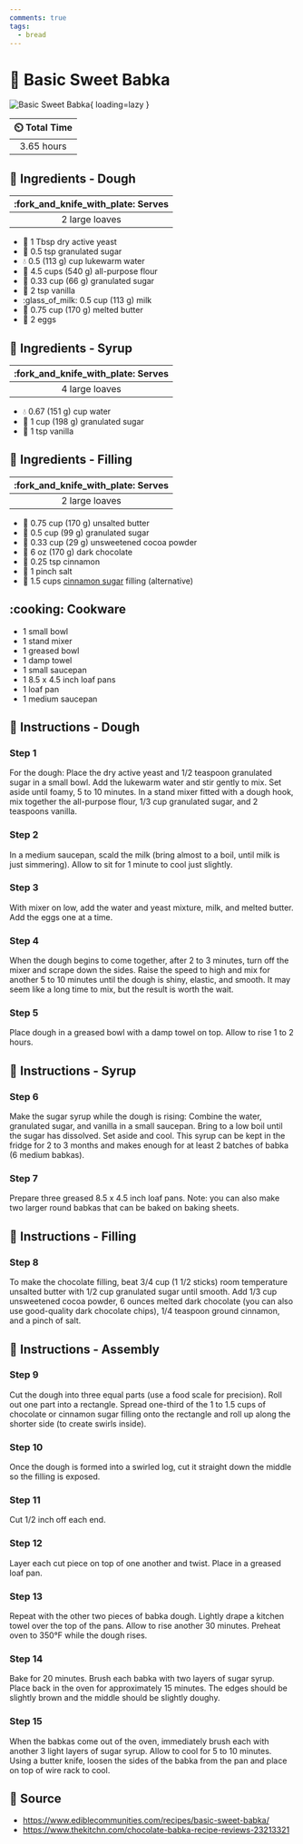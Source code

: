 ```yaml
---
comments: true
tags:
  - bread
---
```

# :bread: Basic Sweet Babka

![Basic Sweet Babka](../assets/images/basic-sweet-babka.jpg){ loading=lazy }

| :timer_clock: Total Time |
|:-----------------------: |
| 3.65 hours |

## :salt: Ingredients - Dough

| :fork_and_knife_with_plate: Serves |
|:----------------------------------:|
| 2 large loaves |

- :microbe: 1 Tbsp dry active yeast
- :candy: 0.5 tsp granulated sugar
- :droplet: 0.5 (113 g) cup lukewarm water
- :ear_of_rice: 4.5 cups (540 g) all-purpose flour
- :candy: 0.33 cup (66 g) granulated sugar
- :icecream: 2 tsp vanilla
- :glass_of_milk: 0.5 cup (113 g) milk
- :butter: 0.75 cup (170 g) melted butter
- :egg: 2 eggs

## :salt: Ingredients - Syrup

| :fork_and_knife_with_plate: Serves |
|:----------------------------------:|
| 4 large loaves |

- :droplet: 0.67 (151 g) cup water
- :candy: 1 cup (198 g) granulated sugar
- :icecream: 1 tsp vanilla

## :salt: Ingredients - Filling

| :fork_and_knife_with_plate: Serves |
|:----------------------------------:|
| 2 large loaves |

- :butter: 0.75 cup (170 g) unsalted butter
- :candy: 0.5 cup (99 g) granulated sugar
- :chocolate_bar: 0.33 cup (29 g) unsweetened cocoa powder
- :chocolate_bar: 6 oz (170 g) dark chocolate
- :custard: 0.25 tsp cinnamon
- :salt: 1 pinch salt
- :custard: 1.5 cups [cinnamon sugar][1] filling (alternative)

## :cooking: Cookware

- 1 small bowl
- 1 stand mixer
- 1 greased bowl
- 1 damp towel
- 1 small saucepan
- 1 8.5 x 4.5 inch loaf pans
- 1 loaf pan
- 1 medium saucepan

## :pencil: Instructions - Dough

### Step 1

For the dough: Place the dry active yeast and 1/2 teaspoon granulated sugar in a small bowl. Add the lukewarm water and
stir gently to mix. Set aside until foamy, 5 to 10 minutes. In a stand mixer fitted with a dough hook, mix together the
all-purpose flour, 1/3 cup granulated sugar, and 2 teaspoons vanilla.

### Step 2

In a medium saucepan, scald the milk (bring almost to a boil, until milk is just simmering). Allow to sit for 1 minute
to cool just slightly.

### Step 3

With mixer on low, add the water and​ yeast mixture, milk, and melted butter. Add the eggs one at a time.

### Step 4

When the dough begins to come together, after 2 to 3 minutes, turn off the mixer and scrape down the sides. Raise the
speed to high and mix for another 5 to 10 minutes until the dough is shiny, elastic, and smooth. It may seem like a long
time to mix, but the result is worth the wait.

### Step 5

Place dough in a greased bowl with a damp towel on top. Allow to rise 1 to 2 hours.

## :pencil: Instructions - Syrup

### Step 6

Make the sugar syrup while the dough is rising: Combine the water, granulated sugar, and vanilla in a small saucepan.
Bring to a low boil until the sugar has dissolved. Set aside and cool. This syrup can be kept in the fridge for 2 to 3
months and makes enough for at least 2 batches of babka (6 medium babkas).

### Step 7

Prepare three greased 8.5 x 4.5 inch loaf pans. Note: you can also make two larger round babkas that can be baked on
baking sheets.

## :pencil: Instructions - Filling

### Step 8

To make the chocolate filling, beat 3/4 cup (1 1/2 sticks) room temperature unsalted butter with 1/2 cup granulated
sugar until smooth. Add 1/3 cup unsweetened cocoa powder, 6 ounces melted dark chocolate (you can also use good-quality
dark chocolate chips), 1/4 teaspoon ground cinnamon, and a pinch of salt.

## :pencil: Instructions - Assembly

### Step 9

Cut the dough into three equal parts (use a food scale for precision). Roll out one part into a rectangle. Spread
one-third of the 1 to 1.5 cups of chocolate or cinnamon sugar filling onto the rectangle and roll up along the shorter
side (to create swirls inside).

### Step 10

Once the dough is formed into a swirled log, cut it straight down the middle so the filling is exposed.

### Step 11

Cut 1/2 inch off each end.

### Step 12

Layer each cut piece on top of one another and twist. Place in a greased loaf pan.

### Step 13

Repeat with the other two pieces of babka dough. Lightly drape a kitchen towel over the top of the pans. Allow to rise
another 30 minutes. Preheat oven to 350°F while the dough rises.

### Step 14

Bake for 20 minutes. Brush each babka with two layers of sugar syrup. Place back in the oven for approximately 15
minutes. The edges should be slightly brown and the middle should be slightly doughy.

### Step 15

When the babkas come out of the oven, immediately brush each with another 3 light layers of sugar syrup. Allow to cool
for 5 to 10 minutes. Using a butter knife, loosen the sides of the babka from the pan and place on top of wire rack to
cool.

## :link: Source

- <https://www.ediblecommunities.com/recipes/basic-sweet-babka/>
- <https://www.thekitchn.com/chocolate-babka-recipe-reviews-23213321>

[1]: <../ingredients/seasonings/cinnamon-sugar.md>

